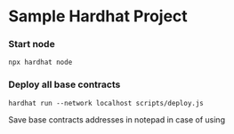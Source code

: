 # Sample Hardhat Project

### Start node
```
npx hardhat node
```

### Deploy all base contracts
```
hardhat run --network localhost scripts/deploy.js
```
Save base contracts addresses in notepad in case of using




